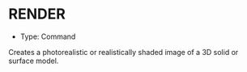 # RENDER

- Type: Command

Creates a photorealistic or realistically shaded image of a 3D solid or surface model.

